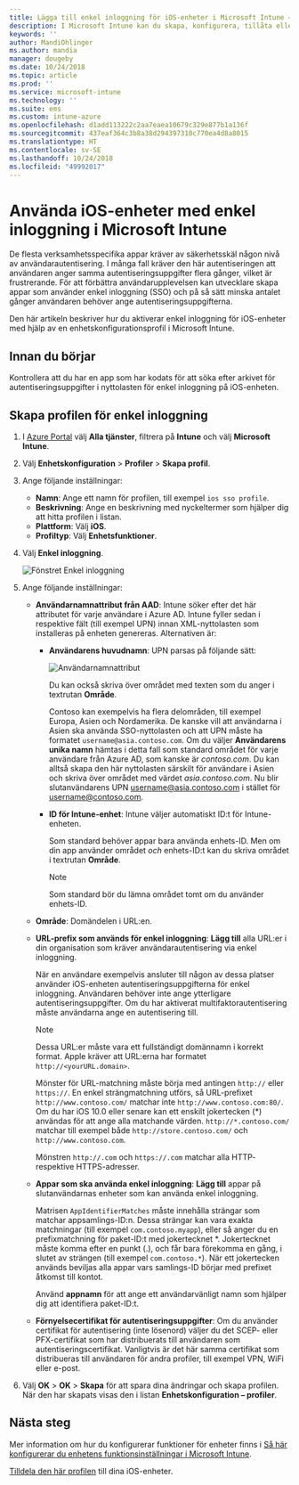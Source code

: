```yaml
---
title: Lägga till enkel inloggning för iOS-enheter i Microsoft Intune – Azure | Microsoft Docs
description: I Microsoft Intune kan du skapa, konfigurera, tillåta eller aktivera enkel inloggning (SSO) för iOS-enheter och använda det i stället för lösenord för autentisering mot din organisations resurser och data. Om du vill använda enkel inloggning skapar du en enhetskonfigurationsprofil och anger UPN, enhets-ID:t, dina appar och ett certifikat för att autentisera användaren och enheten.
keywords: ''
author: MandiOhlinger
ms.author: mandia
manager: dougeby
ms.date: 10/24/2018
ms.topic: article
ms.prod: ''
ms.service: microsoft-intune
ms.technology: ''
ms.suite: ems
ms.custom: intune-azure
ms.openlocfilehash: d1add113222c2aa7eaea10679c329e877b1a136f
ms.sourcegitcommit: 437eaf364c3b8a38d294397310c770ea4d8a8015
ms.translationtype: HT
ms.contentlocale: sv-SE
ms.lasthandoff: 10/24/2018
ms.locfileid: "49992017"
---
```

# <a name="use-single-sign-on-ios-device-in-microsoft-intune"></a>Använda iOS-enheter med enkel inloggning i Microsoft Intune

De flesta verksamhetsspecifika appar kräver av säkerhetsskäl någon nivå av användarautentisering. I många fall kräver den här autentiseringen att användaren anger samma autentiseringsuppgifter flera gånger, vilket är frustrerande. För att förbättra användarupplevelsen kan utvecklare skapa appar som använder enkel inloggning (SSO) och på så sätt minska antalet gånger användaren behöver ange autentiseringsuppgifterna.

Den här artikeln beskriver hur du aktiverar enkel inloggning för iOS-enheter med hjälp av en enhetskonfigurationsprofil i Microsoft Intune.

## <a name="before-you-begin"></a>Innan du börjar

Kontrollera att du har en app som har kodats för att söka efter arkivet för autentiseringsuppgifter i nyttolasten för enkel inloggning på iOS-enheten.

## <a name="create-the-sso-profile"></a>Skapa profilen för enkel inloggning

1. I [Azure Portal](https://portal.azure.com) välj **Alla tjänster**, filtrera på **Intune** och välj **Microsoft Intune**.
2. Välj **Enhetskonfiguration** > **Profiler** > **Skapa profil**.
3. Ange följande inställningar:

    - **Namn**: Ange ett namn för profilen, till exempel `ios sso profile`.
    - **Beskrivning**: Ange en beskrivning med nyckeltermer som hjälper dig att hitta profilen i listan.
    - **Plattform**: Välj **iOS**.
    - **Profiltyp**: Välj **Enhetsfunktioner**.

4. Välj **Enkel inloggning**.

    ![Fönstret Enkel inloggning](./media/sso-blade.png)

5. Ange följande inställningar: 

    - **Användarnamnattribut från AAD**: Intune söker efter det här attributet för varje användare i Azure AD. Intune fyller sedan i respektive fält (till exempel UPN) innan XML-nyttolasten som installeras på enheten genereras. Alternativen är:
    
        - **Användarens huvudnamn**: UPN parsas på följande sätt:

            ![Användarnamnattribut](media/User-name-attribute.png)

            Du kan också skriva över området med texten som du anger i textrutan **Område**.

            Contoso kan exempelvis ha flera delområden, till exempel Europa, Asien och Nordamerika. De kanske vill att användarna i Asien ska använda SSO-nyttolasten och att UPN måste ha formatet `username@asia.contoso.com`. Om du väljer **Användarens unika namn** hämtas i detta fall som standard området för varje användare från Azure AD, som kanske är *contoso.com*. Du kan alltså skapa den här nyttolasten särskilt för användare i Asien och skriva över området med värdet *asia.contoso.com*. Nu blir slutanvändarens UPN username@asia.contoso.com i stället för username@contoso.com.

        - **ID för Intune-enhet**: Intune väljer automatiskt ID:t för Intune-enheten. 

            Som standard behöver appar bara använda enhets-ID. Men om din app använder området *och* enhets-ID:t kan du skriva området i textrutan **Område**.

            > [!NOTE]
            > Som standard bör du lämna området tomt om du använder enhets-ID.

    - **Område**: Domändelen i URL:en.
    
    - **URL-prefix som används för enkel inloggning**: **Lägg till** alla URL:er i din organisation som kräver användarautentisering via enkel inloggning. 

        När en användare exempelvis ansluter till någon av dessa platser använder iOS-enheten autentiseringsuppgifterna för enkel inloggning. Användaren behöver inte ange ytterligare autentiseringsuppgifter. Om du har aktiverat multifaktorautentisering måste användarna ange en autentisering till.

        > [!NOTE]
        > Dessa URL:er måste vara ett fullständigt domännamn i korrekt format. Apple kräver att URL:erna har formatet `http://<yourURL.domain>`.

        Mönster för URL-matchning måste börja med antingen `http://` eller `https://`. En enkel strängmatchning utförs, så URL-prefixet `http://www.contoso.com/` matchar inte `http://www.contoso.com:80/`. Om du har iOS 10.0 eller senare kan ett enskilt jokertecken (\*) användas för att ange alla matchande värden. `http://*.contoso.com/` matchar till exempel både `http://store.contoso.com/` och `http://www.contoso.com`.

        Mönstren `http://.com` och `https://.com` matchar alla HTTP- respektive HTTPS-adresser.
    
    - **Appar som ska använda enkel inloggning**: **Lägg till** appar på slutanvändarnas enheter som kan använda enkel inloggning. 

        Matrisen `AppIdentifierMatches` måste innehålla strängar som matchar appsamlings-ID:n. Dessa strängar kan vara exakta matchningar (till exempel `com.contoso.myapp`), eller så anger du en prefixmatchning för paket-ID:t med jokertecknet \*. Jokertecknet måste komma efter en punkt (.), och får bara förekomma en gång, i slutet av strängen (till exempel `com.contoso.*`). När ett jokertecken används beviljas alla appar vars samlings-ID börjar med prefixet åtkomst till kontot.

        Använd **appnamn** för att ange ett användarvänligt namn som hjälper dig att identifiera paket-ID:t.
    
    - **Förnyelsecertifikat för autentiseringsuppgifter**: Om du använder certifikat för autentisering (inte lösenord) väljer du det SCEP- eller PFX-certifikat som har distribuerats till användaren som autentiseringscertifikat. Vanligtvis är det här samma certifikat som distribueras till användaren för andra profiler, till exempel VPN, WiFi eller e-post.

6. Välj **OK** > **OK** > **Skapa** för att spara dina ändringar och skapa profilen. När den har skapats visas den i listan **Enhetskonfiguration – profiler**. 

## <a name="next-steps"></a>Nästa steg

Mer information om hur du konfigurerar funktioner för enheter finns i [Så här konfigurerar du enhetens funktionsinställningar i Microsoft Intune](device-features-configure.md).

[Tilldela den här profilen](device-profile-assign.md) till dina iOS-enheter.
